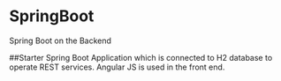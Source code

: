 # SpringBoot
Spring Boot on the Backend

##Starter Spring Boot Application which is connected to H2 database to operate REST services. Angular JS is used in the front end.
